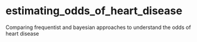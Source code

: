 # estimating_odds_of_heart_disease
Comparing frequentist and bayesian approaches to understand the odds of heart disease
